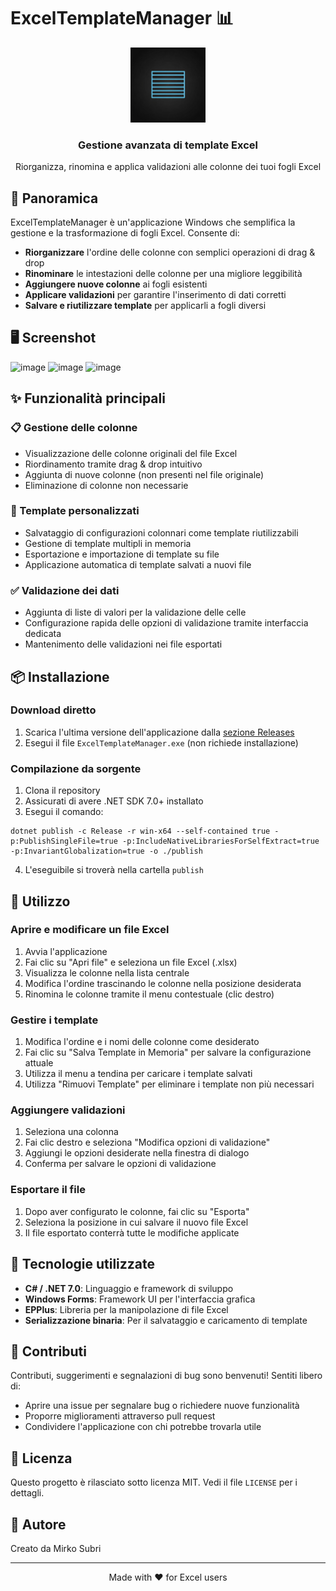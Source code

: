 
# ExcelTemplateManager 📊

<div align="center">
  <img src="generated-icon.png" alt="ExcelTemplateManager Logo" width="120"/>
  <h3>Gestione avanzata di template Excel</h3>
  <p>Riorganizza, rinomina e applica validazioni alle colonne dei tuoi fogli Excel</p>
</div>

## 🌟 Panoramica

ExcelTemplateManager è un'applicazione Windows che semplifica la gestione e la trasformazione di fogli Excel. Consente di:

- **Riorganizzare** l'ordine delle colonne con semplici operazioni di drag & drop
- **Rinominare** le intestazioni delle colonne per una migliore leggibilità
- **Aggiungere nuove colonne** ai fogli esistenti
- **Applicare validazioni** per garantire l'inserimento di dati corretti
- **Salvare e riutilizzare template** per applicarli a fogli diversi

## 🖥️ Screenshot
![image](https://github.com/user-attachments/assets/54cab3d7-c0fa-4ee7-bb08-5fdef3ca7312)
![image](https://github.com/user-attachments/assets/2c71fa25-1eef-43b6-9d98-4c59036428b3)
![image](https://github.com/user-attachments/assets/65e5439e-fb7c-45cf-827b-2862ba7e262f)





## ✨ Funzionalità principali

### 📋 Gestione delle colonne
- Visualizzazione delle colonne originali del file Excel
- Riordinamento tramite drag & drop intuitivo
- Aggiunta di nuove colonne (non presenti nel file originale)
- Eliminazione di colonne non necessarie

### 🔄 Template personalizzati
- Salvataggio di configurazioni colonnari come template riutilizzabili
- Gestione di template multipli in memoria
- Esportazione e importazione di template su file
- Applicazione automatica di template salvati a nuovi file

### ✅ Validazione dei dati
- Aggiunta di liste di valori per la validazione delle celle
- Configurazione rapida delle opzioni di validazione tramite interfaccia dedicata
- Mantenimento delle validazioni nei file esportati

## 📦 Installazione

### Download diretto
1. Scarica l'ultima versione dell'applicazione dalla [sezione Releases](https://github.com/username/ExcelTemplateManager/releases)
2. Esegui il file `ExcelTemplateManager.exe` (non richiede installazione)

### Compilazione da sorgente
1. Clona il repository
2. Assicurati di avere .NET SDK 7.0+ installato
3. Esegui il comando:
```
dotnet publish -c Release -r win-x64 --self-contained true -p:PublishSingleFile=true -p:IncludeNativeLibrariesForSelfExtract=true -p:InvariantGlobalization=true -o ./publish
```
4. L'eseguibile si troverà nella cartella `publish`

## 📖 Utilizzo

### Aprire e modificare un file Excel
1. Avvia l'applicazione
2. Fai clic su "Apri file" e seleziona un file Excel (.xlsx)
3. Visualizza le colonne nella lista centrale
4. Modifica l'ordine trascinando le colonne nella posizione desiderata
5. Rinomina le colonne tramite il menu contestuale (clic destro)

### Gestire i template
1. Modifica l'ordine e i nomi delle colonne come desiderato
2. Fai clic su "Salva Template in Memoria" per salvare la configurazione attuale
3. Utilizza il menu a tendina per caricare i template salvati
4. Utilizza "Rimuovi Template" per eliminare i template non più necessari

### Aggiungere validazioni
1. Seleziona una colonna
2. Fai clic destro e seleziona "Modifica opzioni di validazione"
3. Aggiungi le opzioni desiderate nella finestra di dialogo
4. Conferma per salvare le opzioni di validazione

### Esportare il file
1. Dopo aver configurato le colonne, fai clic su "Esporta"
2. Seleziona la posizione in cui salvare il nuovo file Excel
3. Il file esportato conterrà tutte le modifiche applicate

## 🔧 Tecnologie utilizzate

- **C# / .NET 7.0**: Linguaggio e framework di sviluppo
- **Windows Forms**: Framework UI per l'interfaccia grafica
- **EPPlus**: Libreria per la manipolazione di file Excel
- **Serializzazione binaria**: Per il salvataggio e caricamento di template

## 🤝 Contributi

Contributi, suggerimenti e segnalazioni di bug sono benvenuti! Sentiti libero di:

- Aprire una issue per segnalare bug o richiedere nuove funzionalità
- Proporre miglioramenti attraverso pull request
- Condividere l'applicazione con chi potrebbe trovarla utile

## 📄 Licenza

Questo progetto è rilasciato sotto licenza MIT. Vedi il file `LICENSE` per i dettagli.

## 👤 Autore

Creato da Mirko Subri

---

<div align="center">
  <p>Made with ❤️ for Excel users</p>
</div>

